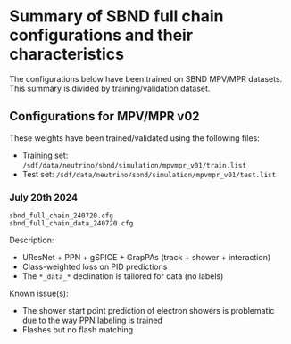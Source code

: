 # Summary of SBND full chain configurations and their characteristics

The configurations below have been trained on SBND MPV/MPR datasets. This summary is divided by training/validation dataset.

## Configurations for MPV/MPR v02

These weights have been trained/validated using the following files:
- Training set: `/sdf/data/neutrino/sbnd/simulation/mpvmpr_v01/train.list`
- Test set: `/sdf/data/neutrino/sbnd/simulation/mpvmpr_v01/test.list`

### July 20th 2024

```shell
sbnd_full_chain_240720.cfg
sbnd_full_chain_data_240720.cfg
```

Description:
  - UResNet + PPN + gSPICE + GrapPAs (track + shower + interaction)
  - Class-weighted loss on PID predictions
  - The `*_data_*` declination is tailored for data (no labels)

Known issue(s):
  - The shower start point prediction of electron showers is problematic due to the way PPN labeling is trained
  - Flashes but no flash matching
